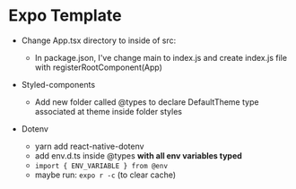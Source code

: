 # Expo Template

* Change App.tsx directory to inside of src:
  * In package.json, I've change main to index.js and create index.js file with registerRootComponent(App)

* Styled-components
  * Add new folder called @types to declare DefaultTheme type associated at theme inside folder styles

* Dotenv
  * yarn add react-native-dotenv
  * add env.d.ts inside @types <b>with all env variables typed</b>
  * ```import { ENV_VARIABLE } from @env```
  * maybe run: ```expo r -c``` (to clear cache)